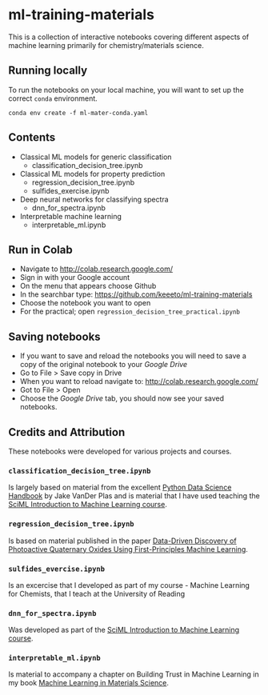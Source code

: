 # ml-training-materials

This is a collection of interactive notebooks covering different aspects of machine learning primarily for chemistry/materials science.

## Running locally

To run the notebooks on your local machine, you will want to set up the correct `conda` environment.


```
conda env create -f ml-mater-conda.yaml
```

## Contents

* Classical ML models for generic classification
	- classification_decision_tree.ipynb
* Classical ML models for property prediction
	-  regression_decision_tree.ipynb
	-  sulfides_exercise.ipynb
* Deep neural networks for classifying spectra
	-  dnn_for_spectra.ipynb
* Interpretable machine learning
	-  interpretable_ml.ipynb

## Run in Colab

* Navigate to http://colab.research.google.com/
* Sign in with your Google account
* On the menu that appears choose Github
* In the searchbar type: https://github.com/keeeto/ml-training-materials
* Choose the notebook you want to open
* For the practical; open `regression_decision_tree_practical.ipynb`

## Saving notebooks

* If you want to save and reload the notebooks you will need to save a copy of the original notebook to your _Google Drive_
* Go to File > Save copy in Drive
* When you want to reload navigate to: http://colab.research.google.com/
* Got to File > Open
* Choose the _Google Drive_ tab, you should now see your saved notebooks.

## Credits and Attribution

These notebooks were developed for various projects and courses.

### `classification_decision_tree.ipynb`

Is largely based on material from the excellent [Python Data Science Handbook](https://jakevdp.github.io/PythonDataScienceHandbook/)
by Jake VanDer Plas and is material that I have used teaching the [SciML Introduction to Machine Learning course](https://github.com/stfc-sciml/sciml-workshop). 

### `regression_decision_tree.ipynb`

Is based on material published in the paper [Data-Driven Discovery of Photoactive Quaternary Oxides Using First-Principles Machine Learning](https://pubs.acs.org/doi/full/10.1021/acs.chemmater.9b01519).

### `sulfides_evercise.ipynb`

Is an excercise that I developed as part of my course - Machine Learning for Chemists, that I teach at the University of Reading

### `dnn_for_spectra.ipynb`

Was developed as part of the [SciML Introduction to Machine Learning course](https://github.com/stfc-sciml/sciml-workshop).

### `interpretable_ml.ipynb`

Is material to accompany a chapter on Building Trust in Machine Learning in my book [Machine Learning in Materials Science](https://pubs.acs.org/doi/book/10.1021/acsinfocus.7e5033).
